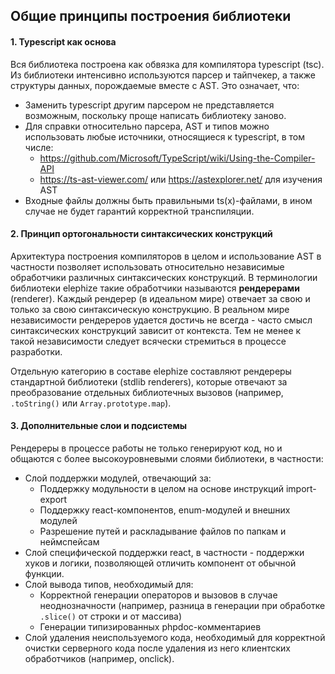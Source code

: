## Общие принципы построения библиотеки

#### 1. Typescript как основа

Вся библиотека построена как обвязка для компилятора typescript (tsc). Из библиотеки интенсивно используются парсер
и тайпчекер, а также структуры данных, порождаемые вместе с AST. Это означает, что:
- Заменить typescript другим парсером не представляется возможным, поскольку проще написать библиотеку заново.
- Для справки относительно парсера, AST и типов можно использовать любые источники, относящиеся к typescript, в том числе:
    - https://github.com/Microsoft/TypeScript/wiki/Using-the-Compiler-API
    - https://ts-ast-viewer.com/ или https://astexplorer.net/ для изучения AST
- Входные файлы должны быть правильными ts(x)-файлами, в ином случае не будет гарантий корректной транспиляции.

#### 2. Принцип ортогональности синтаксических конструкций

Архитектура построения компиляторов в целом и использование AST в частности позволяет использовать относительно независимые
обработчики различных синтаксических конструкций. В терминологии библиотеки elephize такие обработчики называются
**рендерерами** (renderer). Каждый рендерер (в идеальном мире) отвечает за свою и только за свою синтаксическую 
конструкцию. В реальном мире независимости рендереров удается достичь не всегда - часто смысл синтаксических конструкций
зависит от контекста. Тем не менее к такой независимости следует всячески стремиться в процессе разработки.

Отдельную категорию в составе elephize составляют рендереры стандартной библиотеки (stdlib renderers), которые 
отвечают за преобразование отдельных библиотечных вызовов (например, `.toString()` или `Array.prototype.map`).

#### 3. Дополнительные слои и подсистемы

Рендереры в процессе работы не только генерируют код, но и общаются с более высокоуровневыми слоями библиотеки, 
в частности:
- Слой поддержки модулей, отвечающий за:
    - Поддержку модульности в целом на основе инструкций import-export
    - Поддержку react-компонентов, enum-модулей и внешних модулей
    - Разрешение путей и раскладывание файлов по папкам и неймспейсам
- Слой специфической поддержки react, в частности - поддержки хуков и логики, позволяющей отличить компонент от обычной функции.
- Слой вывода типов, необходимый для:
    - Корректной генерации операторов и вызовов в случае неоднозначности (например, разница в генерации при обработке
      `.slice()` от строки и от массива)
    - Генерации типизированных phpdoc-комментариев
- Слой удаления неиспользуемого кода, необходимый для корректной очистки серверного кода после удаления из него клиентских
  обработчиков (например, onclick).
  